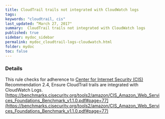```yaml
---
title: CloudTrail trails not integrated with CloudWatch logs
tags:
keywords: "cloudtrail, cis"
last_updated: “March 27, 2017"
summary:  CloudTrail trails not integrated with CloudWatch logs
published: true
sidebar: mydoc_sidebar
permalink: mydoc_cloudtrail-logs-cloudwatch.html
folder: mydoc
toc: false
---
```


### Details  
This rule checks for adherence to [Center for Internet Security (CIS)](https://www.cisecurity.org/) Recommendation 2.4, Ensure CloudTrail trails are integrated with CloudWatch Logs. [https://benchmarks.cisecurity.org/tools2/amazon/CIS_Amazon_Web_Services_Foundations_Benchmark_v1.1.0.pdf#page=77](https://benchmarks.cisecurity.org/tools2/amazon/CIS_Amazon_Web_Services_Foundations_Benchmark_v1.1.0.pdf#page=77) 
